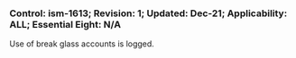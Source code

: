 ### Control: ism-1613; Revision: 1; Updated: Dec-21; Applicability: ALL; Essential Eight: N/A
<p>Use of break glass accounts is logged.</p>